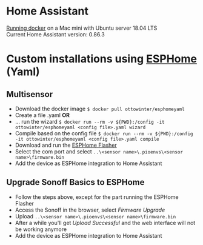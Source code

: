 # Home Assistant

[Running docker](https://github.com/sjorsjes/docker-setup) on a Mac mini with Ubuntu server 18.04 LTS  
Current Home Assistant version: 0.86.3

# Custom installations using [ESPHome](https://esphomelib.com/index.html) (Yaml)

## Multisensor
* Download the docker image `$ docker pull ottowinter/esphomeyaml`
* Create a file <config file>.yaml **OR**
* ... run the wizard `$ docker run --rm -v ${PWD}:/config -it ottowinter/esphomeyaml <config file>.yaml wizard`
* Compile based on the config file `$ docker run --rm -v ${PWD}:/config -it ottowinter/esphomeyaml <config file>.yaml compile`
* Download and run the [ESPHome Flasher](https://github.com/esphome/ESPHome-Flasher/releases)
* Select the com port and select `..\<sensor name>\.pioenvs\<sensor name>\firmware.bin`
* Add the device as ESPHome integration to Home Assistant

## Upgrade Sonoff Basics to ESPHome
* Follow the steps above, except for the part running the ESPHome Flasher
* Access the Sonoff in the browser, select _Firmware Upgrade_
* Upload `..\<sensor name>\.pioenvs\<sensor name>\firmware.bin`
* After a while you'll get _Upload Successful_ and the web interface will not be working anymore
* Add the device as ESPHome integration to Home Assistant